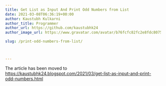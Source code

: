 ```yaml
---
title: Get List as Input And Print Odd Numbers from List
date: 2021-03-08T06:36:19+00:00
author: Kaustubh Kulkarni
author_title: Programmer
author_url: https://github.com/kaustubhk24
author_image_url: https://www.gravatar.com/avatar/b76fcfc82fc2e8fdc8075636f1735f61?s=200

slug: /print-odd-numbers-from-list/



---
```

The article has been moved to  https://kaustubhk24.blogspot.com/2021/03/get-list-as-input-and-print-odd-numbers.html